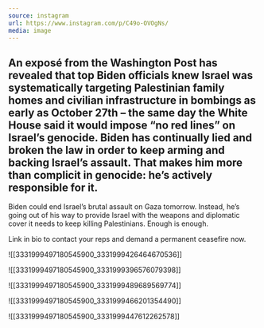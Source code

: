 ```yaml
---
source: instagram
url: https://www.instagram.com/p/C49o-OVOgNs/
media: image
---
```


## An exposé from the Washington Post has revealed that top Biden officials knew Israel was systematically targeting Palestinian family homes and civilian infrastructure in bombings as early as October 27th – the same day the White House said it would impose “no red lines” on Israel’s genocide. Biden has continually lied and broken the law in order to keep arming and backing Israel’s assault. That makes him more than complicit in genocide: he’s actively responsible for it.

Biden could end Israel’s brutal assault on Gaza tomorrow. Instead, he’s going out of his way to provide Israel with the weapons and diplomatic cover it needs to keep killing Palestinians. Enough is enough.

Link in bio to contact your reps and demand a permanent ceasefire now.

![[3331999497180545900_3331999426464670536]]

![[3331999497180545900_3331999396576079398]]

![[3331999497180545900_3331999489689569774]]

![[3331999497180545900_3331999466201354490]]

![[3331999497180545900_3331999447612262578]]

